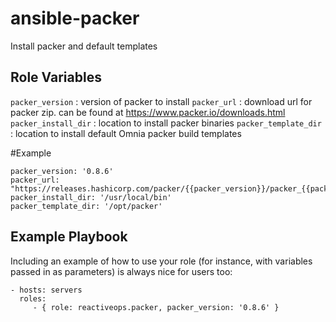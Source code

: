 ansible-packer
=========

Install packer and default templates

Role Variables
--------------

`packer_version` : version of packer to install 
`packer_url` : download url for packer zip. can be found at https://www.packer.io/downloads.html
`packer_install_dir` : location to install packer binaries
`packer_template_dir` : location to install default Omnia packer build templates

#Example
```
packer_version: '0.8.6'
packer_url: "https://releases.hashicorp.com/packer/{{packer_version}}/packer_{{packer_version}}_linux_amd64.zip"
packer_install_dir: '/usr/local/bin'
packer_template_dir: '/opt/packer'
```

Example Playbook
----------------

Including an example of how to use your role (for instance, with variables passed in as parameters) is always nice for users too:

    - hosts: servers
      roles:
         - { role: reactiveops.packer, packer_version: '0.8.6' }
